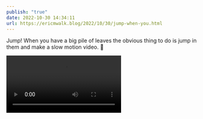 ```yaml
---
publish: "true"
date: 2022-10-30 14:34:11
url: https://ericmwalk.blog/2022/10/30/jump-when-you.html
---
```


Jump! When you have a big pile of leaves the obvious thing to do is jump in them and make a slow motion video. 🍂

<video src="https://ericmwalk.blog/uploads/2024/img-0687.mov" controls></video>
